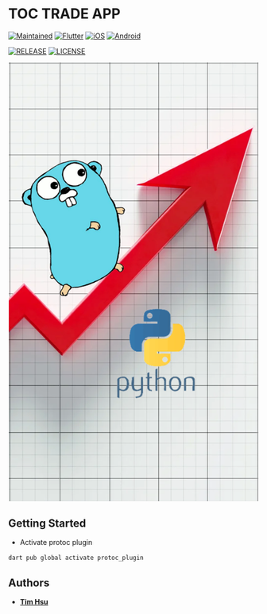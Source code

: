 # TOC TRADE APP

[![Maintained](https://img.shields.io/badge/Maintained-yes-green?style=for-the-badge)](https://github.com/ToC-Taiwan/toc_trade_app)
[![Flutter](https://img.shields.io/badge/Flutter-3.13.5-blue?logo=flutter&logoColor=blue&style=for-the-badge)](https://docs.flutter.dev)
[![iOS](https://img.shields.io/badge/OS-iOS-orange?logo=ios&logoColor=orange&style=for-the-badge)](https://www.apple.com/ios)
[![Android](https://img.shields.io/badge/OS-Android-green?logo=android&logoColor=green&style=for-the-badge)](https://www.android.com)

[![RELEASE](https://img.shields.io/github/release/ToC-Taiwan/toc_trade_app?style=for-the-badge)](https://github.com/ToC-Taiwan/toc_trade_app/releases/latest)
[![LICENSE](https://img.shields.io/github/license/ToC-Taiwan/toc_trade_app?style=for-the-badge)](COPYING)

![Example](./assets/cover.png)

## Getting Started

- Activate protoc plugin

```sh
dart pub global activate protoc_plugin
```

## Authors

- [**Tim Hsu**](https://github.com/Chindada)
